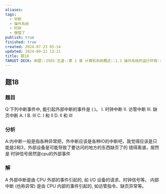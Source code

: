 ```yaml
---
aliases: 
tags:
  - 中断
  - 操作系统
  - 时钟
  - 做错了
publish: true
finished: true
created: 2024-07-23 05:14
updated: 2024-09-21 13:11
title: 题18
TARGET DECK: 刷题::25OS-王道::第 1 章 计算机系统概述::1.3 操作系统的运行环境::题18
---
```

## 题18
### 题目
Q:下列中断事件中, 能引起外部中断的事件是 ( )。
I. 时钟中断 II. 访管中断 III. 缺页中断
A. I 
B. III 
C. I 和 II 
D. II 和 III
### 分析
A:内中断一般是指各种异常把，外中断应该是各种IO的中断吧，我觉得应该是只能是2和3，外部设备是可能导致了要访问的地方的东西缺页了的
错得离谱，居然是
时钟信号居然是cpu的外部事件
### 解
A
外部中断是由 CPU 外部的事件引起的, 如 I/O 设备的请求、时钟信号等。
内部中断 (也称异常) 是由 CPU 内部的事件引起的, 如访管指令、缺页异常等。

